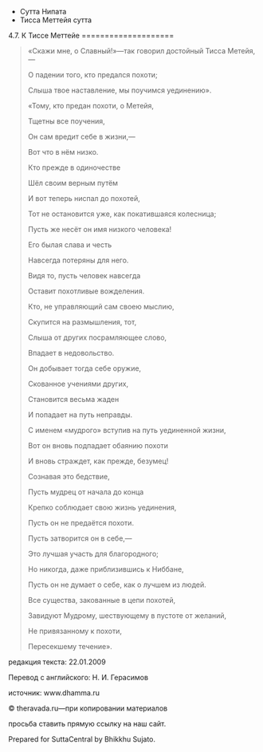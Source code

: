 









* Сутта Нипата
* Тисса Меттейя сутта


4\.7\. К Тиссе Меттейе
\=\=\=\=\=\=\=\=\=\=\=\=\=\=\=\=\=\=\=\=




> «Cкажи мне, о Славный\!»—так говорил достойный Тисса Метейя,—  
> 
> О падении того, кто предался похоти;  
> 
> Слыша твое наставление, мы поучимся уединению»\.
> 
> 
> «Тому, кто предан похоти, о Метейя,  
> 
> Тщетны все поучения,  
> 
> Он сам вредит себе в жизни,—  
> 
> Вот что в нём низко\.
> 
> 
> Кто прежде в одиночестве  
> 
> Шёл своим верным путём  
> 
> И вот теперь ниспал до похотей,  
> 
> Тот не остановится уже, как покатившаяся колесница;  
> 
> Пусть же несёт он имя низкого человека\!
> 
> 
> Его былая слава и честь  
> 
> Навсегда потеряны для него\.  
> 
> Видя то, пусть человек навсегда  
> 
> Оставит похотливые вожделения\.
> 
> 
> Кто, не управляющий сам своею мыслию,  
> 
> Скупится на размышления, тот,  
> 
> Слыша от других посрамляющее слово,  
> 
> Впадает в недовольство\.
> 
> 
> Он добывает тогда себе оружие,  
> 
> Скованное учениями других,  
> 
> Становится весьма жаден  
> 
> И попадает на путь неправды\.
> 
> 
> С именем «мудрого» вступив на путь уединенной жизни,  
> 
> Вот он вновь подпадает обаянию похоти  
> 
> И вновь страждет, как прежде, безумец\!
> 
> 
> Сознавая это бедствие,  
> 
> Пусть мудрец от начала до конца  
> 
> Крепко соблюдает свою жизнь уединения,  
> 
> Пусть он не предаётся похоти\.
> 
> 
> Пусть затворится он в себе,—  
> 
> Это лучшая участь для благородного;  
> 
> Но никогда, даже приблизившись к Ниббане,  
> 
> Пусть он не думает о себе, как о лучшем из людей\.
> 
> 
> Все существа, закованные в цепи похотей,  
> 
> Завидуют Мудрому, шествующему в пустоте от желаний,  
> 
> Не привязанному к похоти,  
> 
> Пересекшему течение»\.



редакция текста: 22\.01\.2009


Перевод с английского: Н\. И\. Герасимов


источник: www\.dhamma\.ru


© theravada\.ru—при копировании материалов


просьба ставить прямую ссылку на наш сайт\.


Prepared for SuttaCentral by Bhikkhu Sujato\.






